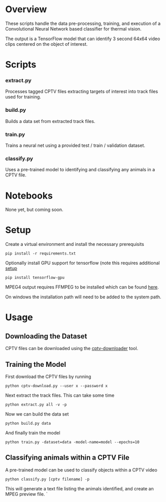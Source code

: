 
# Overview

These scripts handle the data pre-processing, training, and execution of a Convolutional Neural Network based classifier 
for thermal vision.

The output is a TensorFlow model that can identify 3 second 64x64 video clips centered on the object of interest.

# Scripts

### extract.py
Processes tagged CPTV files extracting targets of interest into track files used for training.

### build.py
Builds a data set from extracted track files.

### train.py
Trains a neural net using a provided test / train / validation dataset.

### classify.py
Uses a pre-trained model to identifying and classifying any animals in a CPTV file.

# Notebooks

None yet, but coming soon.

# Setup

Create a virtual environment and install the necessary prerequisits 

`pip install -r requirements.txt`

Optionally install GPU support for tensorflow (note this requires additional [setup](https://www.tensorflow.org/install/)

`pip install tensorflow-gpu`  

MPEG4 output requires FFMPEG to be installed which can be found [here](https://www.ffmpeg.org/).  

On windows the installation path will need to be added to the system path. 

# Usage

## Downloading the Dataset

CPTV files can be downloaded using the [cptv-downloader](https://github.com/TheCacophonyProject/cptv-download) tool.

## Training the Model

First download the CPTV files by running
 
`python cptv-download.py --user x --password x`
 
Next extract the track files.  This can take some time
 
`python extract.py all -v -p`

Now we can build the data set

`python build.py data`

And finally train the model

`python train.py -dataset=data -model-name=model --epochs=10`
 
## Classifying animals within a CPTV File

A pre-trained model can be used to classify objects within a CPTV video

`python classify.py [cptv filename] -p`

This will generate a text file listing the animals identified, and create an MPEG preview file.   `

